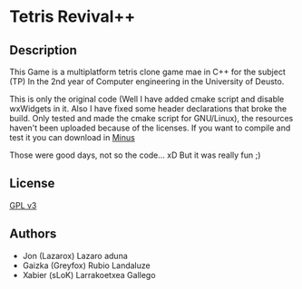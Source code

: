 Tetris Revival++
================

Description
-----------

This Game is a multiplatform tetris clone game mae in C++ for the subject (TP) In the 2nd year of Computer engineering in the University of Deusto.


This is only the original code (Well I have added cmake script and disable wxWidgets in it. Also I have fixed some header declarations that broke the build. Only tested and made the cmake script for GNU/Linux), the resources haven't been uploaded because of the licenses. If you want to compile and test it you can download in [Minus](http://min.us/mniDM7OSQ)


Those were good days, not so the code... xD But it was really fun ;)

License
--------
[GPL v3](http://www.gnu.org/licenses/gpl-3.0.html)

Authors
------- 

* Jon (Lazarox) Lazaro aduna
* Gaizka (Greyfox) Rubio Landaluze
* Xabier (sLoK) Larrakoetxea Gallego
 
